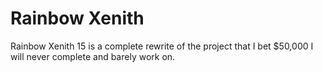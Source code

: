 # Rainbow Xenith
Rainbow Xenith 15 is a complete rewrite of the project that I bet $50,000 I will never complete and barely work on.

